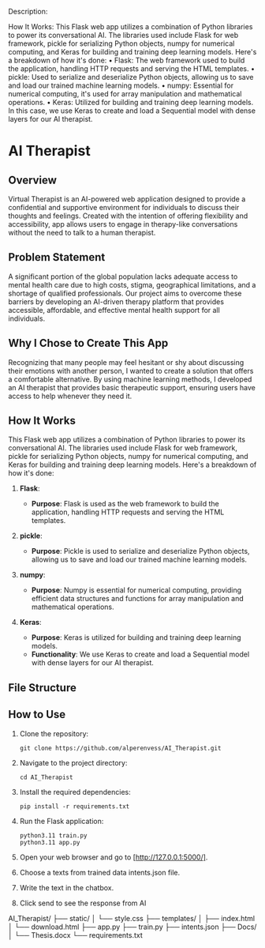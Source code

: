 Description: 



How It Works: This Flask web app utilizes a combination of Python libraries to power its conversational AI. The libraries used include Flask for web framework, pickle for serializing Python objects, numpy for numerical computing, and Keras for building and training deep learning models. Here's a breakdown of how it's done:
    •	Flask: The web framework used to build the application, handling HTTP requests and serving the HTML templates.
    •	pickle: Used to serialize and deserialize Python objects, allowing us to save and load our trained machine learning models.
    •	numpy: Essential for numerical computing, it's used for array manipulation and mathematical operations.
    •	Keras: Utilized for building and training deep learning models. In this case, we use Keras to create and load a Sequential model with dense layers for our AI therapist.

# AI Therapist 

## Overview

Virtual Therapist is an AI-powered web application designed to provide a confidential and supportive environment for individuals to discuss their thoughts and feelings. Created with the intention of offering flexibility and accessibility, app allows users to engage in therapy-like conversations without the need to talk to a human therapist.

## Problem Statement

A significant portion of the global population lacks adequate access to mental health care due to high costs, stigma, geographical limitations, and a shortage of qualified professionals. Our project aims to overcome these barriers by developing an AI-driven therapy platform that provides accessible, affordable, and effective mental health support for all individuals.

## Why I Chose to Create This App

Recognizing that many people may feel hesitant or shy about discussing their emotions with another person, I wanted to create a solution that offers a comfortable alternative. By using machine learning methods, I developed an AI therapist that provides basic therapeutic support, ensuring users have access to help whenever they need it.

## How It Works

This Flask web app utilizes a combination of Python libraries to power its conversational AI. The libraries used include Flask for web framework, pickle for serializing Python objects, numpy for numerical computing, and Keras for building and training deep learning models. Here's a breakdown of how it's done:

1. **Flask**:
   - **Purpose**: Flask is used as the web framework to build the application, handling HTTP requests and serving the HTML templates.

2. **pickle**:
   - **Purpose**: Pickle is used to serialize and deserialize Python objects, allowing us to save and load our trained machine learning models.

3. **numpy**:
   - **Purpose**: Numpy is essential for numerical computing, providing efficient data structures and functions for array manipulation and mathematical operations.

4. **Keras**:
   - **Purpose**: Keras is utilized for building and training deep learning models.
   - **Functionality**: We use Keras to create and load a Sequential model with dense layers for our AI therapist.

## File Structure


## How to Use

1. Clone the repository:

    ```terminal
    git clone https://github.com/alperenvess/AI_Therapist.git
    ```

2. Navigate to the project directory:

    ```terminal
    cd AI_Therapist
    ```

3. Install the required dependencies:

    ```terminal
    pip install -r requirements.txt
    ```

4. Run the Flask application:

    ```terminal
    python3.11 train.py
    python3.11 app.py
    ```

5. Open your web browser and go to [http://127.0.0.1:5000/].

6. Choose a texts from trained data intents.json file.

7. Write the text in the chatbox.

8. Click send to see the response from AI


AI_Therapist/
├── static/
│   └── style.css
├── templates/
│   ├── index.html
│   └── download.html
├── app.py
├── train.py
├── intents.json
├── Docs/
│   └── Thesis.docx
└── requirements.txt
